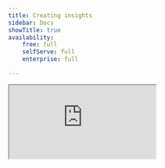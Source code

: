 ```yaml
---
title: Creating insights
sidebar: Docs
showTitle: true
availability:
    free: full
    selfServe: full
    enterprise: full

---
```


<iframe
    src="https://www.youtube-nocookie.com/embed/2jQco8hEvTI?start=440"
    className="rounded shadow-xl order-2 md:order-3"
/>
<Caption>See some of the different available insights in our demo video</Caption>

[Insights](https://app.posthog.com/insights) enable you to visualize your events and [actions](/docs/data/actions). There are several different types of insights:

-   [Trends](/docs/user-guides/trends)
-   [Funnels](/docs/user-guides/funnels)
-   [Retention](/docs/user-guides/retention)
-   [Paths](/docs/user-guides/paths)
-   [Stickiness](/docs/product-analytics/stickiness)
-   [Lifecycle](/docs/user-guides/lifecycle)
-   [SQL](/docs/product-analytics/hogql#sql-insights)

## How to create an insight

To create a new Insight, navigate to [Product Analytics](https://app.posthog.com/insights) and click on `New insight`. Then select the type of insight you'd like to create, customize it, and press save.

You can also [create dashboards](/docs/product-analytics/dashboards) to present multiple insights in one place.

![How to create a new insight](../../images/products/product-analytics/create-new-insight.mp4)

> 💡 **Tip:** Just getting started? We recommend [creating an AARRR funnel](/product-engineers/aarrr-pirate-funnel) to get a high-level view of your entire customer journey.